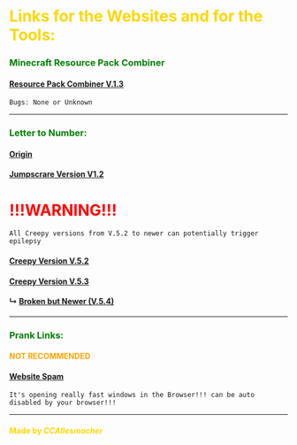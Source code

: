 # <font color="gold">Links for the Websites and for the Tools:</font>


### <font color="green">Minecraft Resource Pack Combiner</font>

#### [Resource Pack Combiner V.1.3](https://ccallesmacher.github.io/Tools-on-Websites/Minecraft/Combiner/index.html)

`Bugs: None or Unknown`

---

### <font color="green">Letter to Number:</font>


#### [Origin](https://ccallesmacher.github.io/Tools-on-Websites/LettertoNumber/LettertoNumber.html)

#### [Jumpscrare Version V1.2](https://ccallesmacher.github.io/Tools-on-Websites/LettertoNumber/Lettertonumber.html)


# <font color="red">!!!WARNING!!!</font>


`All Creepy versions from V.5.2 to newer can potentially trigger epilepsy`

#### [Creepy Version V.5.2](https://ccallesmacher.github.io/Tools-on-Websites/LettertoNumber/save%20V.5.2/anti-virus.html)
   
#### [Creepy Version V.5.3](https://ccallesmacher.github.io/Tools-on-Websites/LettertoNumber/save%20V.5.3/anti-virus.html)

#### ↳ [Broken but Newer (V.5.4)](https://ccallesmacher.github.io/Tools-on-Websites/LettertoNumber/save%20V.5.3/notgood/anti-virus.html)

---

### <font color="green">Prank Links:</font>

#### <font color="orange">NOT RECOMMENDED</font>

#### [Website Spam](https://ccallesmacher.github.io/Tools-on-Websites/Prank-Links/Window_Spam.html)

`It's opening really fast windows in the Browser!!! can be auto disabled by your browser!!!`



---

#### <font color="gold">Made by ___CCAllesmacher___</font>
